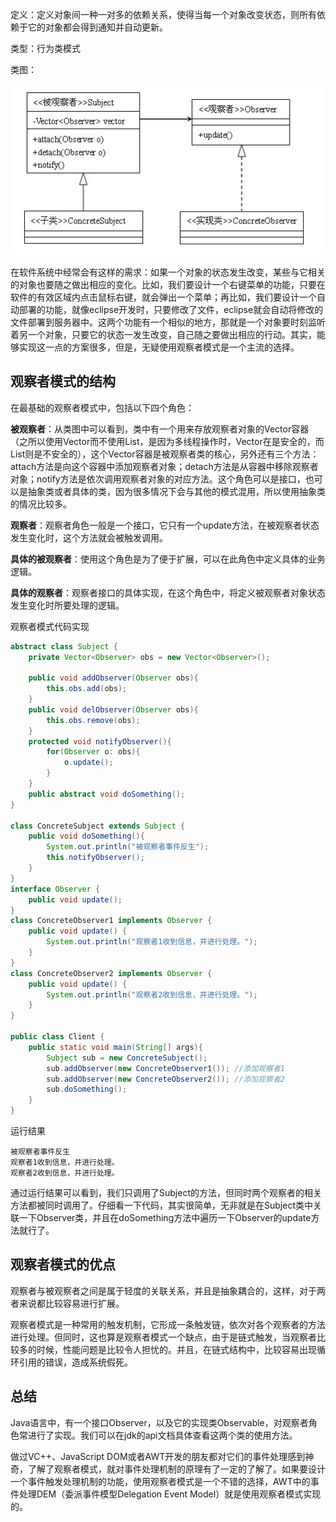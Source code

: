定义：定义对象间一种一对多的依赖关系，使得当每一个对象改变状态，则所有依赖于它的对象都会得到通知并自动更新。

类型：行为类模式

类图：

![](../assets/designpattern7.jpg)

在软件系统中经常会有这样的需求：如果一个对象的状态发生改变，某些与它相关的对象也要随之做出相应的变化。比如，我们要设计一个右键菜单的功能，只要在软件的有效区域内点击鼠标右键，就会弹出一个菜单；再比如，我们要设计一个自动部署的功能，就像eclipse开发时，只要修改了文件，eclipse就会自动将修改的文件部署到服务器中。这两个功能有一个相似的地方，那就是一个对象要时刻监听着另一个对象，只要它的状态一发生改变，自己随之要做出相应的行动。其实，能够实现这一点的方案很多，但是，无疑使用观察者模式是一个主流的选择。

## 观察者模式的结构

在最基础的观察者模式中，包括以下四个角色：

**被观察者**：从类图中可以看到，类中有一个用来存放观察者对象的Vector容器（之所以使用Vector而不使用List，是因为多线程操作时，Vector在是安全的，而List则是不安全的），这个Vector容器是被观察者类的核心，另外还有三个方法：attach方法是向这个容器中添加观察者对象；detach方法是从容器中移除观察者对象；notify方法是依次调用观察者对象的对应方法。这个角色可以是接口，也可以是抽象类或者具体的类，因为很多情况下会与其他的模式混用，所以使用抽象类的情况比较多。

**观察者**：观察者角色一般是一个接口，它只有一个update方法，在被观察者状态发生变化时，这个方法就会被触发调用。

**具体的被观察者**：使用这个角色是为了便于扩展，可以在此角色中定义具体的业务逻辑。

**具体的观察者**：观察者接口的具体实现，在这个角色中，将定义被观察者对象状态发生变化时所要处理的逻辑。

观察者模式代码实现

```java
abstract class Subject {  
    private Vector<Observer> obs = new Vector<Observer>();  

    public void addObserver(Observer obs){  
        this.obs.add(obs);  
    }  
    public void delObserver(Observer obs){  
        this.obs.remove(obs);  
    }  
    protected void notifyObserver(){  
        for(Observer o: obs){  
            o.update();  
        }  
    }  
    public abstract void doSomething();  
}  

class ConcreteSubject extends Subject {  
    public void doSomething(){  
        System.out.println("被观察者事件反生");  
        this.notifyObserver();  
    }  
}  
interface Observer {  
    public void update();  
}  
class ConcreteObserver1 implements Observer {  
    public void update() {  
        System.out.println("观察者1收到信息，并进行处理。");  
    }  
}  
class ConcreteObserver2 implements Observer {  
    public void update() {  
        System.out.println("观察者2收到信息，并进行处理。");  
    }  
}  

public class Client {  
    public static void main(String[] args){  
        Subject sub = new ConcreteSubject();  
        sub.addObserver(new ConcreteObserver1()); //添加观察者1  
        sub.addObserver(new ConcreteObserver2()); //添加观察者2  
        sub.doSomething();  
    }  
}  
```

运行结果
```
被观察者事件反生
观察者1收到信息，并进行处理。
观察者2收到信息，并进行处理。
```
通过运行结果可以看到，我们只调用了Subject的方法，但同时两个观察者的相关方法都被同时调用了。仔细看一下代码，其实很简单，无非就是在Subject类中关联一下Observer类，并且在doSomething方法中遍历一下Observer的update方法就行了。

## 观察者模式的优点

观察者与被观察者之间是属于轻度的关联关系，并且是抽象耦合的，这样，对于两者来说都比较容易进行扩展。

观察者模式是一种常用的触发机制，它形成一条触发链，依次对各个观察者的方法进行处理。但同时，这也算是观察者模式一个缺点，由于是链式触发，当观察者比较多的时候，性能问题是比较令人担忧的。并且，在链式结构中，比较容易出现循环引用的错误，造成系统假死。

## 总结

Java语言中，有一个接口Observer，以及它的实现类Observable，对观察者角色常进行了实现。我们可以在jdk的api文档具体查看这两个类的使用方法。

做过VC++、JavaScript DOM或者AWT开发的朋友都对它们的事件处理感到神奇，了解了观察者模式，就对事件处理机制的原理有了一定的了解了。如果要设计一个事件触发处理机制的功能，使用观察者模式是一个不错的选择，AWT中的事件处理DEM（委派事件模型Delegation Event Model）就是使用观察者模式实现的。
